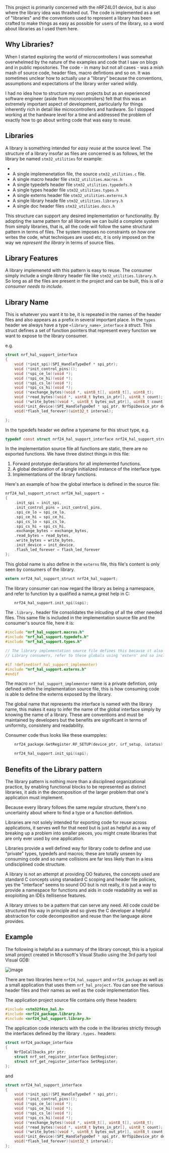 This project is primarily concerned with the nRF24L01 device, but is also where the library idea was thrashed out. The code is implemented as a set of "libraries" and the conventions used to represent a library has been crafted to make things as easy as possible for users of the library, so a word about libraries as I used them here.

## Why Libraries?
When I started exploring the world of microcontrollers I was somewhat overwhelmed by the nature of the examples and code that I saw on blogs and in public repositories. The code - in many but not all cases - was a mish mash of source code, header files, macro defintions and so on. It was sometimes unclear how to actually *use* a "library" because the conventions, assumptions and expectations of the library writer varied wildly.

I had no idea how to structure my own projects but as an experienced software engineer (aside from microcontrollers) felt that this was an extremely important aspect of development, particularly for things inherently rich in detail like microcontrollers and hardware. So I stopped working at the hardware level for a time and addressed the problem of exactly how to go about writing code that was easy to reuse.

## Libraries
A library is something intended for *easy reuse* at the source level. The structure of a library insofar as files are concerned is as follows, let the library be named `stm32_utilities` for example:

- 
- A single implemenetation file, the source `stm32_utilities.c` file.
- A single macro header file `stm32_utilities.macros.h`
- A single typedefs header file `stm32_utilities.typedefs.h`
- A single types header file `stm32_utilities.types.h`
- A single externs header file `stm32_utilities.externs.h`
- A single library heade file `stm32_utilities.library.h`
- A single doc header files `stm32_utilities.docs.h`

This structure can support any desired implementation or functionality. By adopting the same pattern for all libraries we can build a complete system from simply libraries, that is, all the code will follow the same structural pattern in terms of files. The system imposes no constraints on *how* one writes the code, what techniques are used etc, it is only imposed on the way we *represent the library* in terms of source files.

## Library Features
A library implemenetd with this pattern is easy to reuse. The consumer simply include a single *library* header file like `stm32_utilities.library.h`. So long as all the files are present in the project and can be built, this is *all a consumer needs to include*.

## Library Name
This is whatever you want it to be, it is repeated in the names of the header files and also appears as a prefix in several important place. In the `types` header we always have a type `<library_name>_interface` a struct. This struct defines a set of function pointers that represent every function we want to expose to the library consumer. 

e.g.

```c
struct nrf_hal_support_interface
{
	void (*init_spi)(SPI_HandleTypeDef * spi_ptr);
	void (*init_control_pins)();
	void (*spi_ce_lo)(void *);
	void (*spi_ce_hi)(void *);
	void (*spi_cs_lo)(void *);
	void (*spi_cs_hi)(void *);
	void (*exchange_bytes)(void *, uint8_t[], uint8_t[], uint8_t);
	void (*read_bytes)(void *, uint8_t bytes_in_ptr[], uint8_t count);
	void (*write_bytes)(void *, uint8_t bytes_out_ptr[], uint8_t count);
	void(*init_device)(SPI_HandleTypeDef * spi_ptr, NrfSpiDevice_ptr device_ptr, NrfIoDescriptor_ptr descriptor_ptr);
	void(*flash_led_forever)(uint32_t interval);

};
```

In the typedefs header we define a typename for this struct type, e.g.

```c
typedef const struct nrf24_hal_support_interface nrf24_hal_support_struct, * nrf_hal_support_ptr;
```

In the implementation source file all functions are static, there are no exported functions. We have three distinct things in this file:

1. Forward prototype declarations for all implemented functions.
2. A global declaration of a single initialized instance of the interface type.
3. Implementations of the library functions.

Here's an example of how the global interface is defined in the source file:

```c
nrf24_hal_support_struct nrf24_hal_support =
{
	.init_spi = init_spi,
	.init_control_pins = init_control_pins,
	.spi_ce_lo = spi_ce_lo,
	.spi_ce_hi = spi_ce_hi,
	.spi_cs_lo = spi_cs_lo,
	.spi_cs_hi = spi_cs_hi,
	.exchange_bytes = exchange_bytes,
	.read_bytes = read_bytes,
	.write_bytes = write_bytes,
	.init_device = init_device,
	.flash_led_forever = flash_led_forever
};
```

This global name is also define in the `externs` file, this file's content is only seen by consumers of the library.

```c
extern nrf24_hal_support_struct nrf24_hal_support;
```

The library consumer can now regard the library as being a namespace, and refer to function by a qualified a name,a great help in C:

```c
	nrf24_hal_support.init_spi(&spi);
```
The `.library.` header file consolidates the inlcuding of all the other needed files. This same file is included in the implementation source file and the consumer's source file, here it is:

```c
#include "nrf_hal_support.macros.h"
#include "nrf_hal_support.typedefs.h"
#include "nrf_hal_support.types.h"

// The library implementation source file defines this because it also declares globals.
// Library consumers, refer to these globals using 'extern' and so include that header.

#if !defined(nrf_hal_support_implementer)
#include "nrf_hal_support.externs.h"
#endif
```

The macro `nrf_hal_support_implementer` name is a private defintion, only defined within the implementation source file, this is how consuming code is able to define the externs exposed by the library.

The global name that represents the interface is named with the library name, this makes it easy to infer the name of the global interface simply by knowing the name of a library. These are conventions and must be maintained by developers but the benefits are significant in terms of uniformity, consisteny and readability.

Consumer code thus looks like these exampples:

```c
	nrf24_package.GetRegister.RF_SETUP(device_ptr, &rf_setup, &status);
```

```c
	nrf24_hal_support.init_spi(&spi);
```

## Benefits of the Library pattern

The library pattern is nothing more than a disciplined organizational practice, by enabling functional blocks to be represented as distinct libraries, it aids in the decomposition of the larger problem that one's application must implement.

Because every library follows the same regular structure, there's no uncertainty about where to find a type or a function defintion.

Libraries are not solely intended for exporting code for reuse across applications, it serves well for that need but is just as helpful as a way of breaking up a problem into smaller pieces, you might create libraries that are only ever used by one application.

Libraries provide a well defined way for library code to define and use "private" types, typedefs and macros; these are totally unseen by consuming code and so name collisions are far less likely than in a less undisciplined code structure.

A library is not an attempt at providing OO features, the concepts used are standard C concepts using stanadard C scoping and header file policies, yes the "interface" seems to sound OO but is not really, it is just a way to provide a namespace for functions and aids in code readability as well as exoploiting an IDEs itellisense features.

A library strives to be a pattern that can serve any need. All code could be structured this way in principle and so gives the C developer a helpful abstraction for code decomposition and reuse than the language alone provides.

## Example

The following is helpful as a summary of the library concept, this is a typical small project created in Microsoft's Visual Studio using the 3rd party tool Visual GDB:

![image](https://user-images.githubusercontent.com/12262952/200022652-3bdd8073-c3d7-4c7e-a03f-9556f69ac779.png)

There are two libraries here `nrf24_hal_support` and `nrf24_package` as well as a small application that uses them `nrf_hal_project`. You can see the various header files and their names as well as the code implementation files. 

The application project source file contains only these headers:

```c
#include <stm32f4xx_hal.h>
#include <nrf24_package.library.h>
#include <nrf24_hal_support.library.h>
```

The application code interacts with the code in the libraries strictly through the interfaces defined by the library `.types.` headers:

```c
struct nrf24_package_interface
{
	NrfIoCallbacks_ptr ptr;
	struct nrf_set_register_interface GetRegister;
	struct nrf_get_register_interface SetRegister;
};
```

and

```c
struct nrf24_hal_support_interface
{
	void (*init_spi)(SPI_HandleTypeDef * spi_ptr);
	void (*init_control_pins)();
	void (*spi_ce_lo)(void *);
	void (*spi_ce_hi)(void *);
	void (*spi_cs_lo)(void *);
	void (*spi_cs_hi)(void *);
	void (*exchange_bytes)(void *, uint8_t[], uint8_t[], uint8_t);
	void (*read_bytes)(void *, uint8_t bytes_in_ptr[], uint8_t count);
	void (*write_bytes)(void *, uint8_t bytes_out_ptr[], uint8_t count);
	void(*init_device)(SPI_HandleTypeDef * spi_ptr, NrfSpiDevice_ptr device_ptr, NrfIoDescriptor_ptr descriptor_ptr);
	void(*flash_led_forever)(uint32_t interval);
};
```






